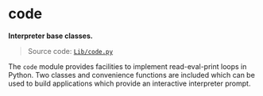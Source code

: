 # code

**Interpreter base classes.**

> Source code: [`Lib/code.py`](https://github.com/python/cpython/tree/3.12/Lib/code.py)

The `code` module provides facilities to implement read-eval-print loops in Python. Two classes and convenience functions are included which can be used to build applications which provide an interactive interpreter prompt.